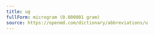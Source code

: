 ```yaml
---
title: ug
fullForm: microgram (0.000001 gram)
source: https://openmd.com/dictionary/abbreviations/u
---
```

